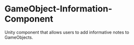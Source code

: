 # GameObject-Information-Component
Unity component that allows users to add informative notes to GameObjects.
